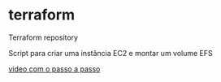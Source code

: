 # terraform
Terraform repository

Script para criar uma instância EC2 e montar um volume EFS

[video com o passo a passo]()

